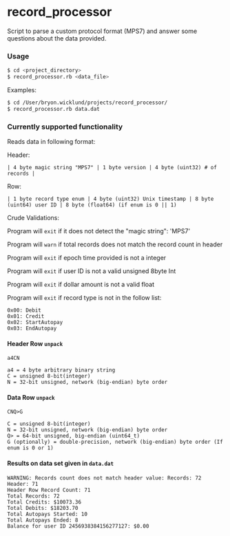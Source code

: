 # record_processor

Script to parse a custom protocol format (MPS7) and answer some questions about the data provided.

### Usage

```bash
$ cd <project_directory>
$ record_processor.rb <data_file>
```

Examples:

```bash
$ cd /User/bryon.wicklund/projects/record_processor/
$ record_processor.rb data.dat
```

### Currently supported functionality

Reads data in following format:

Header:
```
| 4 byte magic string "MPS7" | 1 byte version | 4 byte (uint32) # of records |
```

Row:
```
| 1 byte record type enum | 4 byte (uint32) Unix timestamp | 8 byte (uint64) user ID | 8 byte (float64) (if enum is 0 || 1)
```

Crude Validations:

Program will `exit` if it does not detect the "magic string": 'MPS7'

Program will `warn` if total records does not match the record count in header

Program will `exit` if epoch time provided is not a integer

Program will `exit` if user ID is not a valid unsigned 8byte Int

Program will `exit` if dollar amount is not a valid float

Program will `exit` if record type is not in the follow list:
```
0x00: Debit
0x01: Credit
0x02: StartAutopay
0x03: EndAutopay
```


#### Header Row `unpack`
```
a4CN

a4 = 4 byte arbitrary binary string
C = unsigned 8-bit(integer)
N = 32-bit unsigned, network (big-endian) byte order
```
#### Data Row `unpack`

```
CNQ>G

C = unsigned 8-bit(integer)
N = 32-bit unsigned, network (big-endian) byte order
Q> = 64-bit unsigned, big-endian (uint64_t)
G (optionally) = double-precision, network (big-endian) byte order (If enum is 0 or 1)
```

#### Results on data set given in `data.dat`
```
WARNING: Records count does not match header value: Records: 72 Header: 71
Header Row Record Count: 71
Total Records: 72
Total Credits: $10073.36
Total Debits: $18203.70
Total Autopays Started: 10
Total Autopays Ended: 8
Balance for user ID 2456938384156277127: $0.00
```

